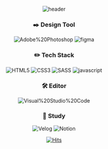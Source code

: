 <div align=center>
  
  ![header](https://capsule-render.vercel.app/api?height=200&type=Waving&color=gradient&&customColorList=0,2,3&text=Welcome!&animation=fadeIn&fontColor=ffffff&desc=Chyorit｀s%20%20Github%20Page&fontAlignY=35&descAlign=70)
  
  ### :black_nib: Design Tool
  
  ![Adobe%20Photoshop](https://img.shields.io/badge/Adobe%20Photoshop-31a8ff.svg?&style=for-the-badge&logo=Adobe%20Photoshop&logoColor=white)
  ![figma](https://img.shields.io/badge/figma-f24e1e.svg?&style=for-the-badge&logo=figma&logoColor=white)
  
  ### :pencil2: Tech Stack
  
  
  ![HTML5](https://img.shields.io/badge/HTML5-E34F26.svg?&style=for-the-badge&logo=HTML5&logoColor=white)
  ![CSS3](https://img.shields.io/badge/CSS3-1572B6.svg?&style=for-the-badge&logo=CSS3&logoColor=white)
  ![SASS](https://img.shields.io/badge/SASS-CC6699.svg?&style=for-the-badge&logo=SASS&logoColor=white)
  ![javascript](https://img.shields.io/badge/javascript-f7df1e.svg?&style=for-the-badge&logo=javascript&logoColor=white)
  
  ### 🛠 Editor
  
  
  ![Visual%20Studio%20Code](https://img.shields.io/badge/Visual%20Studio%20Code-007acc.svg?&style=for-the-badge&logo=Velog&logoColor=white)
  
  ### :book: Study
  
  
  ![Velog](https://img.shields.io/badge/Velog-20c997.svg?&style=for-the-badge&logo=Velog&logoColor=white)
  ![Notion](https://img.shields.io/badge/Notion-000000.svg?&style=for-the-badge&logo=Notion&logoColor=white)
  
  
  
  [![Hits](https://hits.seeyoufarm.com/api/count/incr/badge.svg?url=https%3A%2F%2Fgithub.com%2FChyoRi&count_bg=%23FF7979&title_bg=%23000000&icon=github.svg&icon_color=%23E7E7E7&title=hits&edge_flat=false)](https://hits.seeyoufarm.com)
  
  
</div>

<!--
**ChyoRi/ChyoRi** is a ✨ _special_ ✨ repository because its `README.md` (this file) appears on your GitHub profile.

Here are some ideas to get you started:

- 🔭 I’m currently working on ...
- 🌱 I’m currently learning ...
- 👯 I’m looking to collaborate on ...
- 🤔 I’m looking for help with ...
- 💬 Ask me about ...
- 📫 How to reach me: ...
- 😄 Pronouns: ...
- ⚡ Fun fact: ...
-->
